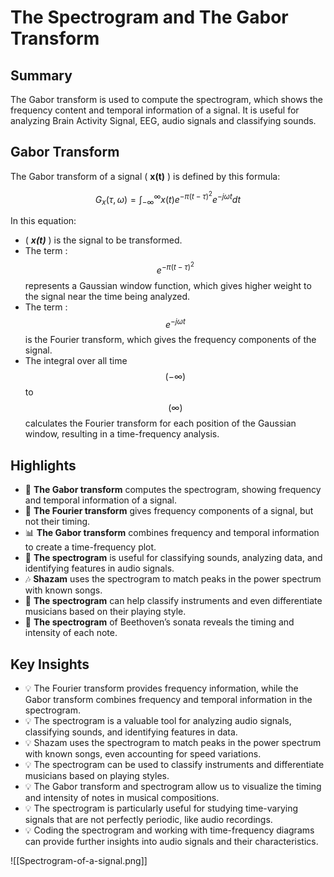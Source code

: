 # The Spectrogram and The Gabor Transform
## Summary

The Gabor transform is used to compute the spectrogram, which shows the frequency content and temporal information of a signal. It is useful for analyzing Brain Activity Signal, EEG, audio signals and classifying sounds.



## Gabor Transform

The Gabor transform of a signal ( **x(t)** ) is defined by this formula:


$$G_x(\tau, \omega) = \int_{-\infty}^{\infty} x(t) e^{-\pi (t-\tau)^2} e^{-j\omega t} dt$$


In this equation:

- ( ***x(t)*** ) is the signal to be transformed.
- The term : $$e^{-\pi (t-\tau)^2}$$represents a Gaussian window function, which gives higher weight to the signal near the time being analyzed.
- The term : $$e^{-j\omega t}$$ is the Fourier transform, which gives the frequency components of the signal.
- The integral over all time $$(-\infty)$$ to $$(\infty)$$ calculates the Fourier transform for each position of the Gaussian window, resulting in a time-frequency analysis.

## Highlights

- 🎵 **The Gabor transform** computes the spectrogram, showing frequency and temporal information of a signal.
- 🎹 **The Fourier transform** gives frequency components of a signal, but not their timing.
- 📊 **The Gabor transform** combines frequency and temporal information to create a time-frequency plot.
- 🌊 **The spectrogram** is useful for classifying sounds, analyzing data, and identifying features in audio signals.
- 🎶 **Shazam** uses the spectrogram to match peaks in the power spectrum with known songs.
- 🎸 **The spectrogram** can help classify instruments and even differentiate musicians based on their playing style.
- 🎹 **The spectrogram** of Beethoven’s sonata reveals the timing and intensity of each note.


## Key Insights

- 💡 The Fourier transform provides frequency information, while the Gabor transform combines frequency and temporal information in the spectrogram. 
- 💡 The spectrogram is a valuable tool for analyzing audio signals, classifying sounds, and identifying features in data.
- 💡 Shazam uses the spectrogram to match peaks in the power spectrum with known songs, even accounting for speed variations.
- 💡 The spectrogram can be used to classify instruments and differentiate musicians based on playing styles.
- 💡 The Gabor transform and spectrogram allow us to visualize the timing and intensity of notes in musical compositions.
- 💡 The spectrogram is particularly useful for studying time-varying signals that are not perfectly periodic, like audio recordings.
- 💡 Coding the spectrogram and working with time-frequency diagrams can provide further insights into audio signals and their characteristics.

![[Spectrogram-of-a-signal.png]]